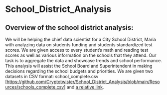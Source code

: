 # School_District_Analysis
## Overview of the school district analysis:
We will be helping the chief data scientist for a City School District, Maria with analyzing data on students funding and students standardized test scores. We are given access to every student’s math and reading test scores as well as various information on the schools that they attend. Our task is to aggregate the data and showcase trends and school performance. This analysis will assist the School Board and Superintendent in making decisions regarding the school budgets and priorities. We are given two datasets in CSV format: school_complete.csv [https://github.com/Cryptotwister/School_District_Analysis/blob/main/Resources/schools_complete.csv] and [a relative link](students_complete.csv).

